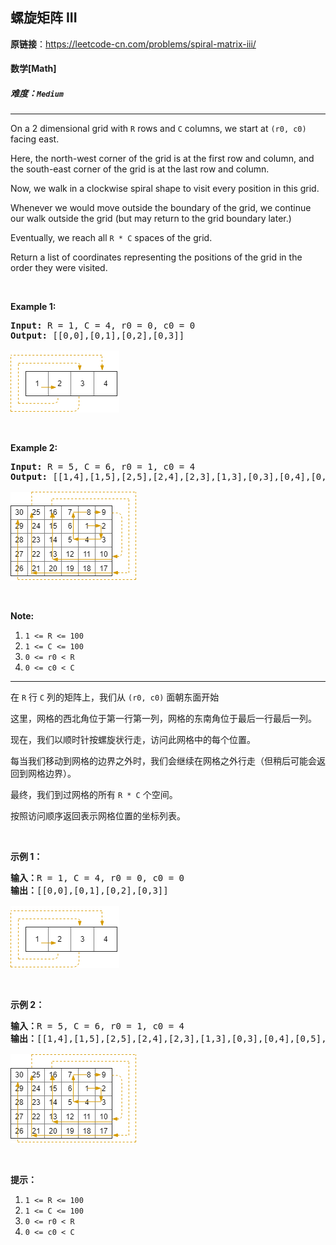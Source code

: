 ## 螺旋矩阵 III

**原链接**：<https://leetcode-cn.com/problems/spiral-matrix-iii/>

#### 数学[Math]    

##### 难度：**`Medium`**

----- 
<p>On a 2 dimensional grid with <code>R</code> rows and <code>C</code> columns, we start at <code>(r0, c0)</code> facing east.</p>

<p>Here, the north-west corner of the grid is at the&nbsp;first row and column, and the south-east corner of the grid is at the last row and column.</p>

<p>Now, we walk in a clockwise spiral shape to visit every position in this grid.&nbsp;</p>

<p>Whenever we would move outside the boundary of the grid, we continue our walk outside the grid (but may return to the grid boundary later.)&nbsp;</p>

<p>Eventually, we reach all <code>R * C</code> spaces of the grid.</p>

<p>Return a list of coordinates representing the positions of the grid in the order they were visited.</p>

<p>&nbsp;</p>

<p><strong>Example 1:</strong></p>

<pre>
<strong>Input: </strong>R = <span id="example-input-1-1">1</span>, C = <span id="example-input-1-2">4</span>, r0 = <span id="example-input-1-3">0</span>, c0 = <span id="example-input-1-4">0</span>
<strong>Output: </strong><span id="example-output-1">[[0,0],[0,1],[0,2],[0,3]]</span>

<img alt="" src="../../static/2018/08/24/example_1.png" style="width: 174px; height: 99px;" />
</pre>

<p>&nbsp;</p>

<p><strong>Example 2:</strong></p>

<pre>
<strong>Input: </strong>R = <span id="example-input-2-1">5</span>, C = <span id="example-input-2-2">6</span>, r0 = <span id="example-input-2-3">1</span>, c0 = <span id="example-input-2-4">4</span>
<strong>Output: </strong><span id="example-output-2">[[1,4],[1,5],[2,5],[2,4],[2,3],[1,3],[0,3],[0,4],[0,5],[3,5],[3,4],[3,3],[3,2],[2,2],[1,2],[0,2],[4,5],[4,4],[4,3],[4,2],[4,1],[3,1],[2,1],[1,1],[0,1],[4,0],[3,0],[2,0],[1,0],[0,0]]</span>

<img alt="" src="../../static/2018/08/24/example_2.png" style="width: 202px; height: 142px;" />
</pre>

<div>
<div>
<p>&nbsp;</p>

<p><strong>Note:</strong></p>

<ol>
	<li><code>1 &lt;= R &lt;= 100</code></li>
	<li><code>1 &lt;= C &lt;= 100</code></li>
	<li><code>0 &lt;= r0 &lt; R</code></li>
	<li><code>0 &lt;= c0 &lt; C</code></li>
</ol>
</div>
</div>


----- 
<p>在&nbsp;<code>R</code>&nbsp;行&nbsp;<code>C</code>&nbsp;列的矩阵上，我们从&nbsp;<code>(r0, c0)</code>&nbsp;面朝东面开始</p>

<p>这里，网格的西北角位于第一行第一列，网格的东南角位于最后一行最后一列。</p>

<p>现在，我们以顺时针按螺旋状行走，访问此网格中的每个位置。</p>

<p>每当我们移动到网格的边界之外时，我们会继续在网格之外行走（但稍后可能会返回到网格边界）。</p>

<p>最终，我们到过网格的所有&nbsp;<code>R * C</code>&nbsp;个空间。</p>

<p>按照访问顺序返回表示网格位置的坐标列表。</p>

<p>&nbsp;</p>

<p><strong>示例 1：</strong></p>

<pre><strong>输入：</strong>R = 1, C = 4, r0 = 0, c0 = 0
<strong>输出：</strong>[[0,0],[0,1],[0,2],[0,3]]

<img alt="" src="../../static/2018/08/24/example_1.png" style="height: 99px; width: 174px;">
</pre>

<p>&nbsp;</p>

<p><strong>示例 2：</strong></p>

<pre><strong>输入：</strong>R = 5, C = 6, r0 = 1, c0 = 4
<strong>输出：</strong>[[1,4],[1,5],[2,5],[2,4],[2,3],[1,3],[0,3],[0,4],[0,5],[3,5],[3,4],[3,3],[3,2],[2,2],[1,2],[0,2],[4,5],[4,4],[4,3],[4,2],[4,1],[3,1],[2,1],[1,1],[0,1],[4,0],[3,0],[2,0],[1,0],[0,0]]

<img alt="" src="../../static/2018/08/24/example_2.png" style="height: 142px; width: 202px;">
</pre>

<p>&nbsp;</p>

<p><strong>提示：</strong></p>

<ol>
	<li><code>1 &lt;= R &lt;= 100</code></li>
	<li><code>1 &lt;= C &lt;= 100</code></li>
	<li><code>0 &lt;= r0 &lt; R</code></li>
	<li><code>0 &lt;= c0 &lt; C</code></li>
</ol>
